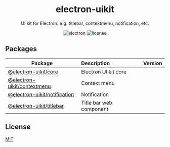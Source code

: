<h1 align="center">electron-uikit</h1>

<p align="center">UI kit for Electron. e.g. titlebar, contextmenu, notification, etc.</p>

<p align="center">
<img src="https://img.shields.io/badge/electron->=15.0.0-9feaf9.svg" alt="electron" />
<img src="https://img.shields.io/github/license/alex8088/electron-uikit?color=blue" alt="license" />
</p>

## Packages

| Package                                               | Description             | Version |
| ----------------------------------------------------- | :---------------------- | :------ |
| [@electron-uikit/core](packages/core)                 | Electron UI kit core    |         |
| [@electron-uikit/contextmenu](packages/contextmenu)   | Context menu            |         |
| [@electron-uikit/notification](packages/notification) | Notification            |         |
| [@electron-uikit/titlebar](packages/titlebar)         | Title bar web component |         |

## License

[MIT](./LICENSE)

